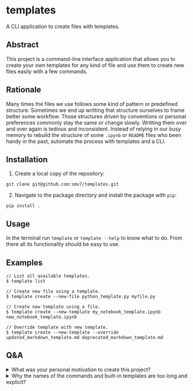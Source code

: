 # templates

A CLI application to create files with templates.


## Abstract

This project is a command-line interface application that allows you to create your own templates for any kind of file
and use them to create new files easily with a few commands.

## Rationale

Many times the files we use follows some kind of pattern or predefined structure. Sometimes we end up writting that
structure ourselves to frame better some workflow. Those structures driven by conventions or personal preferences
commonly stay the same or change slowly. Writting them over and over again is tedious and inconsistent. Instead of
relying in our busy memory to rebuild the structure of some `.ipynb` or `README` files who been handy in the past,
automate the process with templates and a CLI.

## Installation

1. Create a local copy of the repository:
```console
git clone git@github.com:smv7/templates.git
```

2. Navigate to the package directory and install the package with `pip`:
```console
pip install .
```

## Usage

In the terminal run `template` or `template --help` to know what to do. From there all its functionality should be easy
to use.

## Examples

```console
// List all available templates.
$ template list  

// Create new file using a template.
$ template create --new-file python_template.py myfile.py

// Create new template using a file.
$ template create --new-template my_notebook_template.ipynb new_notebook_template.ipynb

// Override template with new template.
$ template create --new-template --override updated_markdown_template.md deprecated_markdown_template.md
```

## Q&A

<details>
<summary>What was your personal motivation to create this project?</summary>

I create this project to create jupyter notebook files (`.ipynb`) with a custom structure to frame data science
workflows better. The structure of the file was already developed by me (you can find it as the
`data_science_notebook.ipynb` built-in template), but copying and pasting the file manually over and over was
suboptimal. *"I want to create notebooks with predefined structure with a simple command"* gave birth this project.
</details>

<details>
<summary>Why the names of the commands and built-in templates are too long and explicit?</summary>

The project try to be as clear as possible enforcing legibility and intuitive usage. Reading it will be beneficial
for understanding. Typing it will be a curse, so make your own 2-4 character aliases, write them once and understand
them whenever you read them with a single look. Therefore both things will be meeting their purposes: self-documented
commands giving legibility and aliases giving practicality.
</details>
